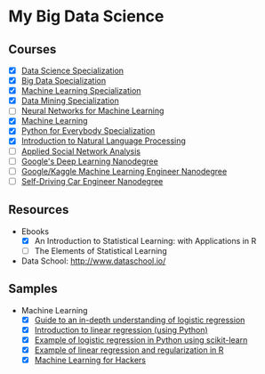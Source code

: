 # My Big Data Science

## Courses
- [x] [Data Science Specialization](https://www.coursera.org/specializations/jhu-data-science)
- [x] [Big Data Specialization](https://www.coursera.org/specializations/big-data)
- [x] [Machine Learning Specialization](https://www.coursera.org/specializations/machine-learning)
- [x] [Data Mining Specialization](https://www.coursera.org/specializations/data-mining)
- [ ] [Neural Networks for Machine Learning](https://www.coursera.org/learn/neural-networks)
- [x] [Machine Learning](https://www.coursera.org/learn/machine-learning)
- [x] [Python for Everybody Specialization](https://www.coursera.org/specializations/python)
- [x] [Introduction to Natural Language Processing](https://www.coursera.org/learn/natural-language-processing)
- [ ] [Applied Social Network Analysis](https://www.coursera.org/learn/python-social-network-analysis)
- [ ] [Google's Deep Learning Nanodegree](https://www.udacity.com/course/deep-learning--ud730)
- [ ] [Google/Kaggle Machine Learning Engineer Nanodegree](https://www.udacity.com/course/machine-learning-engineer-nanodegree-by-google--nd009)
- [ ] [Self-Driving Car Engineer Nanodegree](https://www.udacity.com/drive)

## Resources
- Ebooks
  - [x] An Introduction to Statistical Learning: with Applications in R
  - [ ] The Elements of Statistical Learning
- Data School: http://www.dataschool.io/

## Samples
- Machine Learning
  - [x] [Guide to an in-depth understanding of logistic regression](http://www.dataschool.io/guide-to-logistic-regression/)
  - [x] [Introduction to linear regression (using Python)](http://www.dataschool.io/linear-regression-in-python/)
  - [x] [Example of logistic regression in Python using scikit-learn](http://www.dataschool.io/logistic-regression-in-python-using-scikit-learn/)
  - [x] [Example of linear regression and regularization in R](http://www.dataschool.io/linear-regression-and-regularization-in-r/)
  - [x] [Machine Learning for Hackers](https://github.com/vanqm/ML_for_Hackers)
